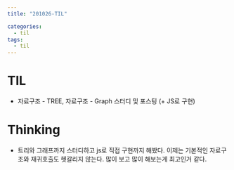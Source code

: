 ```yaml
---
title: "201026-TIL"

categories:
  - til
tags:
  - til
---
```


# TIL
 - 자료구조 - TREE, 자료구조 - Graph 스터디 및 포스팅 (+ JS로 구현)

 

# Thinking
 - 트리와 그래프까지 스터디하고 js로 직접 구현까지 해봤다. 이제는 기본적인 자료구조와 재귀호출도 헷갈리지 않는다. 많이 보고 많이 해보는게 최고인거 같다.
